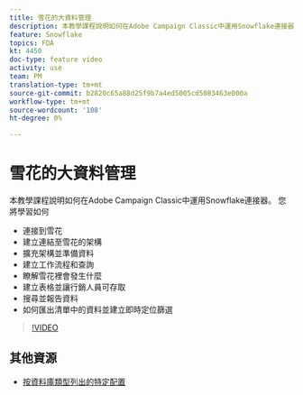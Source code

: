 ```yaml
---
title: 雪花的大資料管理
description: 本教學課程說明如何在Adobe Campaign Classic中運用Snowflake連接器
feature: Snowflake
topics: FDA
kt: 4450
doc-type: feature video
activity: use
team: PM
translation-type: tm+mt
source-git-commit: b2820c65a88d25f9b7a4ed5005cd5083463e000a
workflow-type: tm+mt
source-wordcount: '108'
ht-degree: 0%

---
```



# 雪花的大資料管理

本教學課程說明如何在Adobe Campaign Classic中運用Snowflake連接器。
您將學習如何

* 連接到雪花
* 建立連結至雪花的架構
* 擴充架構並準備資料
* 建立工作流程和查詢
* 瞭解雪花裡會發生什麼
* 建立表格並讓行銷人員可存取
* 搜尋並報告資料
* 如何匯出清單中的資料並建立即時定位篩選

>[!VIDEO](https://video.tv.adobe.com/v/31588?quality=12&learn=on)

## 其他資源

* [按資料庫類型列出的特定配置](https://docs.adobe.com/content/help/en/campaign-classic/using/getting-started/accessing-external-database/specific-configuration-database.html)
